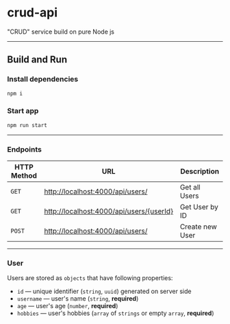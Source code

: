 # crud-api
"CRUD" service build on pure Node js

---

## Build and Run

### Install dependencies

```bash
npm i
```

### Start app

```bash
npm run start
```

---

### Endpoints

|HTTP Method|URL|Description|
|---|---|---|
|`GET`|<http://localhost:4000/api/users/> | Get all Users |
|`GET`|<http://localhost:4000/api/users/{userId}> | Get User by ID |
|`POST`|<http://localhost:4000/api/users/> | Create new User |

---

### User

Users are stored as `objects` that have following properties:

- `id` — unique identifier (`string`, `uuid`) generated on server side
- `username` — user's name (`string`, **required**)
- `age` — user's age (`number`, **required**)
- `hobbies` — user's hobbies (`array` of `strings` or empty `array`, **required**)